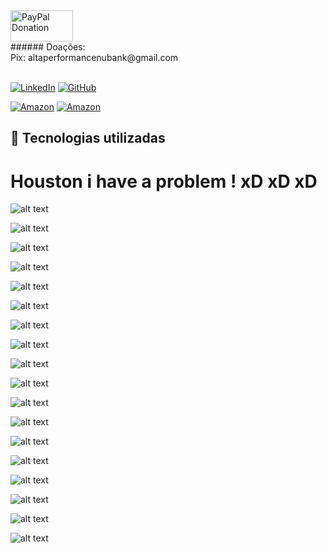 <div>
   <a href="https://www.paypal.com/donate/?business=C5ZXDE6A7M28E&no_recurring=0&item_name=Donation+for+Owner+of+this+PayPal+Account&currency_code=BRL" target="_blank">
       <img src="https://www.paypalobjects.com/paypal-ui/logos/svg/paypal-color.svg" alt="PayPal Donation" width="100" height="50">
   </a><br>
   ###### Doações:<br>Pix: altaperformancenubank@gmail.com<br>
</div>
<br>

[![LinkedIn](https://img.shields.io/badge/LinkedIn-0077B5?style=for-the-badge&logo=linkedin&logoColor=white)](https://www.linkedin.com/in/f%C3%A1bio-samuel-dos-santos-canedo-2708b533/)
[![GitHub](https://img.shields.io/badge/GitHub-100000?style=for-the-badge&logo=github&logoColor=white)](https://github.com/Acheroniano)

[![Amazon](https://img.shields.io/badge/Amazon%20Mais%20Vendidos-39E09B?style=social&logo=amazon&logoColor=39E09B)](https://amzn.to/3SYdXzY)
[![Amazon](https://img.shields.io/badge/Amazon%20Ofertas-39E09B?style=social&logo=amazon&logoColor=39E09B)](https://amzn.to/3XbudAb)

<h2> 🤖 Tecnologias utilizadas</h2>

# Houston i have a problem ! xD xD xD

![alt text](Images/1st.jpg)

![alt text](Images/2nd.jpg)

![alt text](Images/3rd.jpg)

![alt text](Images/4th.jpg)

![alt text](Images/5th.jpg)

![alt text](Images/6th.jpg)

![alt text](Images/7th.jpg)

![alt text](Images/8th.jpg)

![alt text](Images/9th.jpg)

![alt text](Images/10th.jpg)

![alt text](Images/11th.jpg)

![alt text](Images/12th.jpg)

![alt text](Images/13th.jpg)

![alt text](Images/14th.jpg)

![alt text](Images/15th.jpg)

![alt text](Images/16th.jpg)

![alt text](Images/17th.jpg)

![alt text](Images/18th.jpg)
